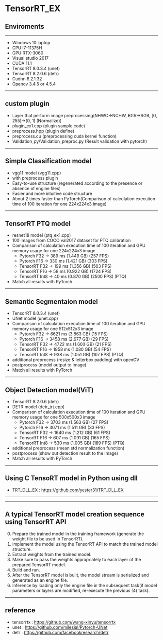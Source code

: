 # TensorRT_EX

## Enviroments
***
- Windows 10 laptop
- CPU i7-11375H
- GPU RTX-3060
- Visual studio 2017
- CUDA 11.1
- TensorRT 8.0.3.4 (unet)
- TensorRT 8.2.0.6 (detr) 
- Cudnn 8.2.1.32
- Opencv 3.4.5 or 4.5.4
***

## custom plugin 
- Layer that perform image preprocessing(NHWC->NCHW, BGR->RGB, [0, 255]->[0, 1] (Normalize))
- plugin_ex1.cpp (plugin sample code)
- preprocess.hpp (plugin define)
- preprocess.cu (preprocessing cuda kernel function)
- Validation_py/Validation_preproc.py (Result validation with pytorch)
***

## Simple Classification model
- vgg11 model (vgg11.cpp)
- with preprocess plugin
- Easy-to-use structure (regenerated according to the presence or absence of engine files)
- Easier and more intuitive code structure
- About 2 times faster than PyTorch(Comparison of calculation execution time of 100 iteration for one 224x224x3 image)
***

## TensorRT PTQ model
- resnet18 model (ptq_ex1.cpp)
- 100 images from COCO val2017 dataset for PTQ calibration
- Comparison of calculation execution time of 100 iteration and GPU memory usage for one 224x224x3 image 
  - Pytorch  F32	-> 389 ms (1.449 GB) (257 FPS)
  - Pytorch  F16	-> 330 ms (1.421 GB) (303 FPS)
  - TensorRT F32	-> 199 ms (1.356 GB) (503 FPS)
  - TensorRT F16	-> 58 ms  (0.922 GB) (1724 FPS)
  - TensorRT Int8 -> 40 ms  (0.870 GB) (2500 FPS) (PTQ)
- Match all results with PyTorch
***

## Semantic Segmentaion model
- TensorRT 8.0.3.4 (unet)
- UNet model (unet.cpp)
- Comparison of calculation execution time of 100 iteration and GPU memory usage for one 512x512x3 image
  - Pytorch  F32	-> 6621 ms (3.863 GB) (15 FPS)
  - Pytorch  F16	-> 3458 ms (2.677 GB) (29 FPS)
  - TensorRT F32	-> 4722 ms (1.600 GB) (21 FPS)
  - TensorRT F16	-> 1858 ms (1.080 GB) (54 FPS)
  - TensorRT Int8   -> 938 ms  (1.051 GB) (107 FPS) (PTQ)
- additional preprocess (resize & letterbox padding) with openCV
- postprocess (model output to image)
- Match all results with PyTorch
***

## Object Detection model(ViT)
- TensorRT 8.2.0.6 (detr) 
- DETR model (detr_trt.cpp) 
- Comparison of calculation execution time of 100 iteration and GPU memory usage for one 500x500x3 image 
  - Pytorch  F32	-> 3703 ms (1.563 GB) (27 FPS)
  - Pytorch  F16	-> 3071 ms (1.511 GB) (33 FPS)
  - TensorRT F32	-> 1640 ms (1.212 GB) (61 FPS)
  - TensorRT F16	->  607 ms (1.091 GB) (165 FPS)
  - TensorRT Int8 ->  530 ms (1.005 GB) (189 FPS) (PTQ)
- additional preprocess (mean std normalization function)
- postprocess (show out detection result to the image)
- Match all results with PyTorch
***

## Using C TensoRT model in Python using dll
- TRT_DLL_EX : <https://github.com/yester31/TRT_DLL_EX>
***

***

## A typical TensorRT model creation sequence using TensorRT API
0. Prepare the trained model in the training framework (generate the weight file to be used in TensorRT).
1. Implement the model using the TensorRT API to match the trained model structure.
2. Extract weights from the trained model.
3. Make sure to pass the weights appropriately to each layer of the prepared TensorRT model.
4. Build and run.
5. After the TensorRT model is built, the model stream is serialized and generated as an engine file.
6. Inference by loading only the engine file in the subsequent task(if model parameters or layers are modified, re-execute the previous (4) task).
     
***

## reference   
* tensorrtx : <https://github.com/wang-xinyu/tensorrtx>
* unet : <https://github.com/milesial/Pytorch-UNet>
* detr : <https://github.com/facebookresearch/detr>